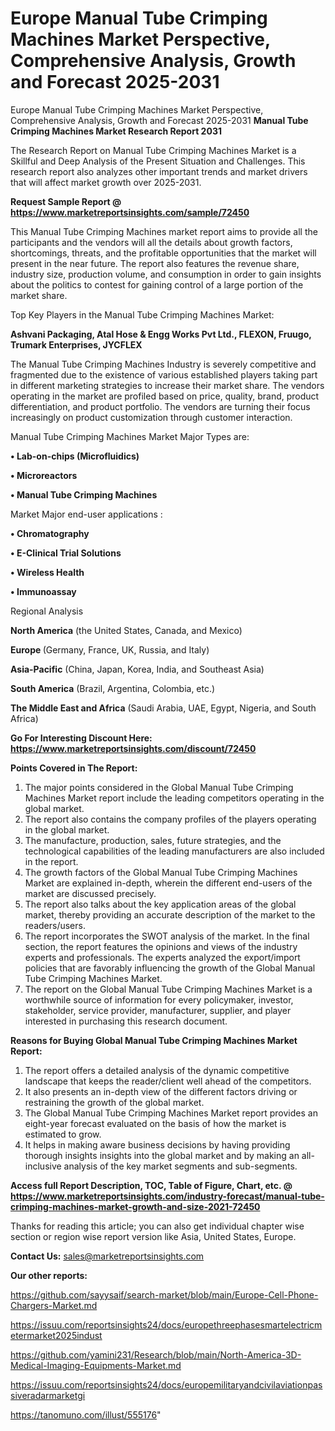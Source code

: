 # Europe Manual Tube Crimping Machines Market Perspective, Comprehensive Analysis, Growth and Forecast 2025-2031
Europe Manual Tube Crimping Machines Market Perspective, Comprehensive Analysis, Growth and Forecast 2025-2031
<strong>Manual Tube Crimping Machines Market Research Report 2031</strong>

The Research Report on Manual Tube Crimping Machines Market is a Skillful and Deep Analysis of the Present Situation and Challenges. This research report also analyzes other important trends and market drivers that will affect market growth over 2025-2031.

<strong>Request Sample Report @ <a href=https://www.marketreportsinsights.com/sample/72450>https://www.marketreportsinsights.com/sample/72450</a></strong>

This Manual Tube Crimping Machines market report aims to provide all the participants and the vendors will all the details about growth factors, shortcomings, threats, and the profitable opportunities that the market will present in the near future. The report also features the revenue share, industry size, production volume, and consumption in order to gain insights about the politics to contest for gaining control of a large portion of the market share.

Top Key Players in the Manual Tube Crimping Machines Market:

<strong>Ashvani Packaging, Atal Hose & Engg Works Pvt Ltd., FLEXON, Fruugo, Trumark Enterprises, JYCFLEX</strong>

The Manual Tube Crimping Machines Industry is severely competitive and fragmented due to the existence of various established players taking part in different marketing strategies to increase their market share. The vendors operating in the market are profiled based on price, quality, brand, product differentiation, and product portfolio. The vendors are turning their focus increasingly on product customization through customer interaction.

Manual Tube Crimping Machines Market Major Types are:

<strong>• Lab-on-chips (Microfluidics)

• Microreactors

• Manual Tube Crimping Machines</strong>

Market Major end-user applications :

<strong>• Chromatography

• E-Clinical Trial Solutions

• Wireless Health

• Immunoassay</strong>

Regional Analysis

</u><strong><b>North America</b></strong> (the United States, Canada, and Mexico)

<strong><b>Europe </b></strong>(Germany, France, UK, Russia, and Italy)

<strong><b>Asia-Pacific</b></strong> (China, Japan, Korea, India, and Southeast Asia)

<strong><b>South America</b></strong> (Brazil, Argentina, Colombia, etc.)

<strong><b>The Middle East and Africa</b></strong> (Saudi Arabia, UAE, Egypt, Nigeria, and South Africa)

<strong>Go For Interesting Discount Here: <a href=https://www.marketreportsinsights.com/discount/72450>https://www.marketreportsinsights.com/discount/72450</a></strong>

<strong>Points Covered in The Report:</strong>
<ol>
  <li>The major points considered in the Global Manual Tube Crimping Machines Market report include the leading competitors operating in the global market.</li>
  <li>The report also contains the company profiles of the players operating in the global market.</li>
  <li>The manufacture, production, sales, future strategies, and the technological capabilities of the leading manufacturers are also included in the report.</li>
  <li>The growth factors of the Global Manual Tube Crimping Machines Market are explained in-depth, wherein the different end-users of the market are discussed precisely.</li>
  <li>The report also talks about the key application areas of the global market, thereby providing an accurate description of the market to the readers/users.</li>
  <li>The report incorporates the SWOT analysis of the market. In the final section, the report features the opinions and views of the industry experts and professionals. The experts analyzed the export/import policies that are favorably influencing the growth of the Global Manual Tube Crimping Machines Market.</li>
  <li>The report on the Global Manual Tube Crimping Machines Market is a worthwhile source of information for every policymaker, investor, stakeholder, service provider, manufacturer, supplier, and player interested in purchasing this research document.</li>
</ol>
<strong>Reasons for Buying Global Manual Tube Crimping Machines Market Report:</strong>

<ol>
  <li>The report offers a detailed analysis of the dynamic competitive landscape that keeps the reader/client well ahead of the competitors.</li>
  <li>It also presents an in-depth view of the different factors driving or restraining the growth of the global market.</li>
  <li>The Global Manual Tube Crimping Machines Market report provides an eight-year forecast evaluated on the basis of how the market is estimated to grow.</li>
  <li>It helps in making aware business decisions by having providing thorough insights insights into the global market and by making an all-inclusive analysis of the key market segments and sub-segments.</li>
</ol>
<strong>Access full Report Description, TOC, Table of Figure, Chart, etc. @ <a href=https://www.marketreportsinsights.com/industry-forecast/manual-tube-crimping-machines-market-growth-and-size-2021-72450>https://www.marketreportsinsights.com/industry-forecast/manual-tube-crimping-machines-market-growth-and-size-2021-72450</a></strong>


Thanks for reading this article; you can also get individual chapter wise section or region wise report version like Asia, United States, Europe.

<strong>Contact Us:</strong>
sales@marketreportsinsights.com

<strong>Our other reports:</strong>

<a href=https://github.com/sayysaif/search-market/blob/main/Europe-Cell-Phone-Chargers-Market.md>https://github.com/sayysaif/search-market/blob/main/Europe-Cell-Phone-Chargers-Market.md</a>

<a href=https://issuu.com/reportsinsights24/docs/europethreephasesmartelectricmetermarket2025indust>https://issuu.com/reportsinsights24/docs/europethreephasesmartelectricmetermarket2025indust</a>

<a href=https://github.com/yamini231/Research/blob/main/North-America-3D-Medical-Imaging-Equipments-Market.md>https://github.com/yamini231/Research/blob/main/North-America-3D-Medical-Imaging-Equipments-Market.md</a>

<a href=https://issuu.com/reportsinsights24/docs/europemilitaryandcivilaviationpassiveradarmarketgi>https://issuu.com/reportsinsights24/docs/europemilitaryandcivilaviationpassiveradarmarketgi</a>

<a href=https://tanomuno.com/illust/555176>https://tanomuno.com/illust/555176</a>"

